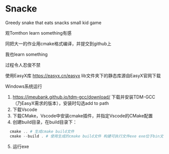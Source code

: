 # Snacke
Greedy snake that eats snacks small kid game

观Tomthon learn something有感

同把大一的作业用cmake格式编译，并提交到github上

我也learn something

过程令人忍俊不禁

使用EasyX库 https://easyx.cn/easyx
lib文件夹下的静态库源自EasyX官网下载



Windows系统运行
1. https://jmeubank.github.io/tdm-gcc/download/ 下载并安装TDM-GCC（乃EasyX需求的版本），安装时勾选add to path
2. 下载Vscode
3. 下载CMake，Vscode中安装cmake插件，并指定Vscode的CMake配置
4. 创建build目录，在build目录下：
```powershell   
  cmake .. # 生成cmake build文件
  cmake --build . # 使用生成的cmake build文件 构建可执行文件exe exe位于bin文件夹内
```
5. 运行exe




